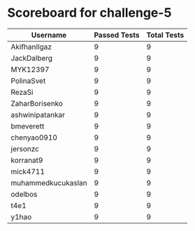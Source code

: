 # Scoreboard for challenge-5
| Username   | Passed Tests | Total Tests |
|------------|--------------|-------------|
| AkifhanIlgaz | 9 | 9 |
| JackDalberg | 9 | 9 |
| MYK12397 | 9 | 9 |
| PolinaSvet | 9 | 9 |
| RezaSi | 9 | 9 |
| ZaharBorisenko | 9 | 9 |
| ashwinipatankar | 9 | 9 |
| bmeverett | 9 | 9 |
| chenyao0910 | 9 | 9 |
| jersonzc | 9 | 9 |
| korranat9 | 9 | 9 |
| mick4711 | 9 | 9 |
| muhammedkucukaslan | 9 | 9 |
| odelbos | 9 | 9 |
| t4e1 | 9 | 9 |
| y1hao | 9 | 9 |
